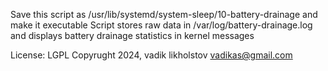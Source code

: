 Save this script as /usr/lib/systemd/system-sleep/10-battery-drainage  and make it executable
Script stores raw data in /var/log/battery-drainage.log and displays battery drainage statistics in kernel messages
 
License: LGPL
Copyrught 2024, vadik likholstov <vadikas@gmail.com> 
